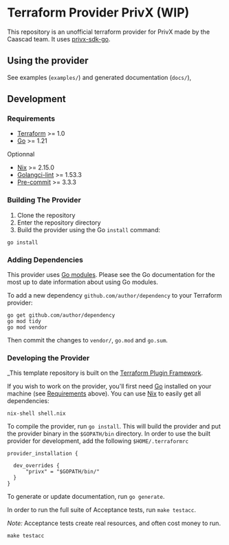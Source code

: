# Terraform Provider PrivX (WIP)

This repository is an unofficial terraform provider for PrivX made by the Caascad team.
It uses [privx-sdk-go](https://github.com/SSHcom/privx-sdk-go).

## Using the provider

See examples (`examples/`) and generated documentation (`docs/`),

## Development

### Requirements

- [Terraform](https://www.terraform.io/downloads.html) >= 1.0
- [Go](https://golang.org/doc/install) >= 1.21

Optionnal
- [Nix](https://github.com/NixOS/nix) >= 2.15.0
- [Golangci-lint](https://github.com/golangci/golangci-lint) >= 1.53.3
- [Pre-commit](https://github.com/pre-commit/pre-commit) >= 3.3.3

### Building The Provider

1. Clone the repository
1. Enter the repository directory
1. Build the provider using the Go `install` command:

```shell
go install
```

### Adding Dependencies

This provider uses [Go modules](https://github.com/golang/go/wiki/Modules).
Please see the Go documentation for the most up to date information about using Go modules.

To add a new dependency `github.com/author/dependency` to your Terraform provider:

```shell
go get github.com/author/dependency
go mod tidy
go mod vendor
```

Then commit the changes to `vendor/`, `go.mod` and `go.sum`.

### Developing the Provider
_This template repository is built on the [Terraform Plugin Framework](https://github.com/hashicorp/terraform-plugin-framework).

If you wish to work on the provider, you'll first need [Go](http://www.golang.org) installed on your machine (see [Requirements](#requirements) above).
You can use [Nix](https://github.com/NixOS/nix) to easily get all dependencies:
```shell
nix-shell shell.nix
```

To compile the provider, run `go install`. This will build the provider and put the provider binary in the `$GOPATH/bin` directory.
In order to use the built provider for development, add the following `$HOME/.terraformrc`
```
provider_installation {

  dev_overrides {
      "privx" = "$GOPATH/bin/"
  }
}
```

To generate or update documentation, run `go generate`.

In order to run the full suite of Acceptance tests, run `make testacc`.

*Note:* Acceptance tests create real resources, and often cost money to run.

```shell
make testacc
```
